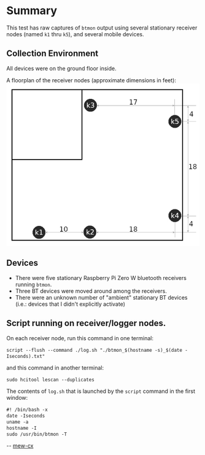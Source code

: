 # Summary
This test has raw captures of `btmon` output using several stationary receiver nodes
(named `k1` thru `k5`), and several mobile devices.

## Collection Environment
All devices were on the ground floor inside.

A floorplan of the receiver nodes (approximate dimensions in feet):
![node floorplan](test2_layout.png)

## Devices
* There were five stationary Raspberry Pi Zero W bluetooth receivers running `btmon`.
* Three BT devices were moved around among the receivers.
* There were an unknown number of "ambient" stationary BT devices (i.e.: devices that I didn't explicitly activate)

## Script running on receiver/logger nodes.
On each receiver node, run this command in one terminal:
```
script --flush --command ./log.sh "./btmon_$(hostname -s)_$(date -Iseconds).txt"
```
and this command in another terminal:
```
sudo hcitool lescan --duplicates
```
The contents of `log.sh` that is launched by the `script` command in the first window:
```
#! /bin/bash -x
date -Iseconds
uname -a
hostname -I
sudo /usr/bin/btmon -T
```

-- [mew-cx](https://github.com/mew-cx)
